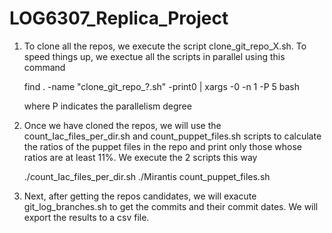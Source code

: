 # LOG6307_Replica_Project

1. To clone all the repos, we execute the script clone_git_repo_X.sh. To speed things up, we exectue all the scripts in parallel using this command

    find . -name "clone_git_repo_?.sh" -print0 | xargs -0 -n 1 -P 5 bash

    where P indicates the parallelism degree

2. Once we have cloned the repos, we will use the count_Iac_files_per_dir.sh and count_puppet_files.sh scripts to calculate the ratios
of the puppet files in the repo and print only those whose ratios are at least 11%. We execute the 2 scripts this way

    ./count_Iac_files_per_dir.sh ./Mirantis count_puppet_files.sh

3. Next, after getting the repos candidates, we will exacute git_log_branches.sh to get the commits and their commit dates.
We will export the results to a csv file.
